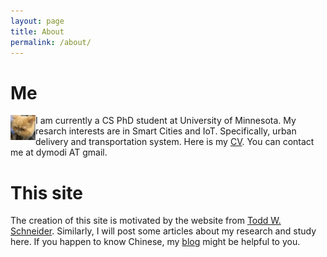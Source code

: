 ```yaml
---
layout: page
title: About
permalink: /about/
---
```


# Me

<p align = "center">
<img src="_includes/miao.png"  alt="miao" height="40" width="40" align="left">
</p>

I am currently a CS PhD student at University of Minnesota.
My resarch interests are in Smart Cities and IoT. Specifically, urban delivery and transportation system.
Here is my [CV](https://sites.google.com/site/dymodi/). You can contact me at dymodi AT gmail.

# This site
The creation of this site is motivated by the website from [Todd W. Schneider](http://toddwschneider.com/). Similarly, I will post some articles about my research and study here. If you happen to know Chinese, my [blog](http://blog.csdn.net/dymodi) might be helpful to you.